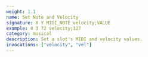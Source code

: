 ```yaml
---
weight: 1.1
name: Set Note and Velocity
signature: X Y MIDI_NOTE velocity;VALUE
example: 4 3 72 velocity;127
category: musical
description: Set a slot's MIDI and velocity values.
invocations: ["velocity", "vel"]
---
```

